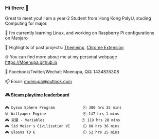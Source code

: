 ### Hi there 👋

<!--
**Moenupa/Moenupa** is a ✨ _special_ ✨ repository because its `README.md` (this file) appears on your GitHub profile.

Here are some ideas to get you started:

- 🔭 I’m currently working on ...
- 🌱 I’m currently learning ...
- 👯 I’m looking to collaborate on ...
- 🤔 I’m looking for help with ...
- 💬 Ask me about ...
- 📫 How to reach me: ...
- 😄 Pronouns: ...
- ⚡ Fun fact: ...
-->

Great to meet you! I am a year-2 Student from Hong Kong PolyU, studing Computing for major.

🌱 I’m currently learning Linux, and working on Raspberry Pi configurations on Manjaro

🔭 Highlights of past projects: <a href="https://github.com/Moenupa/Pigeon" target="_blank">Themeing</a>, <a href="https://github.com/Moenupa/MindTabs" target="_blank">Chrome Extension</a>

🌐 You can find more about me at my personal webpage <a href="https://Moenupa.github.io" target="_blank">https://Moenupa.github.io</a>

💬 Facebook/Twitter/Wechat: Moenupa, QQ: 1434835308

📫 Email: <a href="mailto:moenupa@outlook.com" target="_blank">moenupa@outlook.com</a>

<!-- steam-box start -->
#### <a href="https://gist.github.com/dd5e2c295036bcfa7251a8dfe5facabc" target="_blank">🎮 Steam playtime leaderboard</a>
```text
🎮 Dyson Sphere Program             🕘 300 hrs 25 mins
💻 Wallpaper Engine                 🕘 147 hrs 1 mins
🎮 变量 - Variables                 🕘 119 hrs 28 mins
🎮 Sid Meier's Civilization VI      🕘 88 hrs 36 mins
🎮 Bloons TD 6                      🕘 52 hrs 25 mins
```
<!-- Powered by https://github.com/YouEclipse/steam-box . -->
<!-- steam-box end -->
